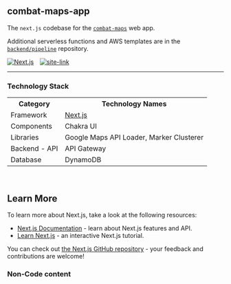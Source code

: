 ## combat-maps-app
The `next.js` codebase for the [`combat-maps`](/BAPcon) web app. 

Additional serverless functions and AWS templates are in the [`backend/pipeline`](/BAPcon/combat-maps-pipeline) repository.
<div>

<span style="margin-right:10px;">[![Next.js]](https://www.codefactor.io/)</span>
<span style="margin-right:10px;">[![site-link]](https://www.codefactor.io/)</span>

</div>

---

### Technology Stack

<table>
<tbody>
<tr><th>Category</th><th>Technology Names</th></tr>
<tr>
    <td>Framework</td>
    <td><a href="/">Next.js</a></td>
</tr>
<tr>
    <td>Components</td>
    <td><a>Chakra UI</a></td>
</tr>
<tr>
    <td>Libraries</td>
    <td>
    <a>Google Maps API Loader</a>, 
    <a>Marker Clusterer</a>
    </td>
</tr>
<tr>
    <td>Backend - API</td>
    <td><a>API Gateway</a></td>
</tr>
<tr>
    <td>Database</td>
    <td><a>DynamoDB</a></td>
</tr>
</tbody></table>

<br>

## Learn More

To learn more about Next.js, take a look at the following resources:

- [Next.js Documentation](https://nextjs.org/docs) - learn about Next.js features and API.
- [Learn Next.js](https://nextjs.org/learn) - an interactive Next.js tutorial.

You can check out [the Next.js GitHub repository](https://github.com/vercel/next.js/) - your feedback and contributions are welcome!

### Non-Code content
[Next.js]: https://img.shields.io/github/package-json/dependency-version/bapcon/combat-maps-app/next?color=463f37&logo=next.js&logoColor=fff&style=for-the-badge
[site-link]: https://img.shields.io/badge/Visit_Site-%20?style=for-the-badge&logo=amazonec2&logoColor=white&labelColor=463f37